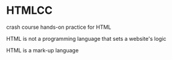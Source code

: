 # HTMLCC
<p>crash course hands-on practice for HTML</p>
<p>HTML is not a programming language that sets a website's logic</p>
<p>HTML is a mark-up language</p>
